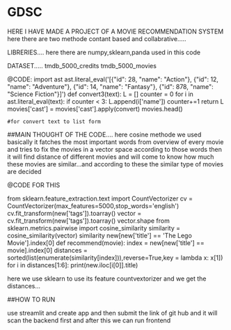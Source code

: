 # GDSC
HERE I HAVE MADE A PROJECT OF A MOVIE RECOMMENDATION SYSTEM 
here there are two methode 
contant based and collabrative.....

LIBRERIES....
here there are numpy,sklearn,panda used in this code



DATASET.....
tmdb_5000_credits
tmdb_5000_movies


@CODE:
import ast
ast.literal_eval('[{"id": 28, "name": "Action"}, {"id": 12, "name": "Adventure"}, {"id": 14, "name": "Fantasy"}, {"id": 878, "name": "Science Fiction"}]')
def convert3(text):
    L = []
    counter = 0
    for i in ast.literal_eval(text):
        if counter < 3:
            L.append(i['name'])
        counter+=1
    return L 
movies['cast'] = movies['cast'].apply(convert)
movies.head()

    #for convert text to list form


##MAIN THOUGHT OF THE CODE....
here cosine methode we used basically it fatches the most important words from overview of every movie and tries to fix the movies in a vector space according to those words then it will find distance of different movies and will come to know how much these movies are similar...and according to these the similar type of movies are decided



@CODE FOR THIS


from sklearn.feature_extraction.text import CountVectorizer
cv = CountVectorizer(max_features=5000,stop_words='english')
cv.fit_transform(new['tags']).toarray()
vector = cv.fit_transform(new['tags']).toarray()
vector.shape
from sklearn.metrics.pairwise import cosine_similarity
similarity = cosine_similarity(vector)
similarity
new[new['title'] == 'The Lego Movie'].index[0]
def recommend(movie):
    index = new[new['title'] == movie].index[0]
    distances = sorted(list(enumerate(similarity[index])),reverse=True,key = lambda x: x[1])
    for i in distances[1:6]:
        print(new.iloc[i[0]].title)


here we use sklearn to use its feature countvextorizer and we get the distances...




##HOW TO RUN 

use streamlit and create app
and then submit the link of git hub and it will scan the backend first and after this we can run frontend

    
